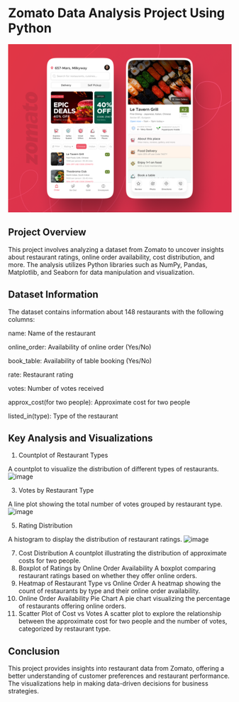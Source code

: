 # Zomato Data Analysis Project Using Python

![](https://github.com/dainik-ui/Zomato_python/blob/main/zomato-app.png)

## Project Overview

This project involves analyzing a dataset from Zomato to uncover insights about restaurant ratings, online order availability, cost distribution, and more. The analysis utilizes Python libraries such as NumPy, Pandas, Matplotlib, and Seaborn for data manipulation and visualization.
## Dataset Information
The dataset contains information about 148 restaurants with the following columns:

name: Name of the restaurant

online_order: Availability of online order (Yes/No)

book_table: Availability of table booking (Yes/No)

rate: Restaurant rating

votes: Number of votes received

approx_cost(for two people): Approximate cost for two people

listed_in(type): Type of the restaurant

## Key Analysis and Visualizations

1. Countplot of Restaurant Types
   
A countplot to visualize the distribution of different types of restaurants.
![image](https://github.com/user-attachments/assets/77a0ec62-2368-4974-8069-bdb8788644b8)

3. Votes by Restaurant Type

A line plot showing the total number of votes grouped by restaurant type.
![image](https://github.com/user-attachments/assets/37305246-08bd-49c4-8890-af5473253f96)

5. Rating Distribution
   
A histogram to display the distribution of restaurant ratings.
![image](https://github.com/user-attachments/assets/fd447eba-9570-4dde-a86b-b886baa77cc7)

7. Cost Distribution
A countplot illustrating the distribution of approximate costs for two people.
8. Boxplot of Ratings by Online Order Availability
A boxplot comparing restaurant ratings based on whether they offer online orders.
9. Heatmap of Restaurant Type vs Online Order
A heatmap showing the count of restaurants by type and their online order availability.
10. Online Order Availability Pie Chart
A pie chart visualizing the percentage of restaurants offering online orders.
11. Scatter Plot of Cost vs Votes
A scatter plot to explore the relationship between the approximate cost for two people and the number of votes, categorized by restaurant type.

## Conclusion
This project provides insights into restaurant data from Zomato, offering a better understanding of customer preferences and restaurant performance. The visualizations help in making data-driven decisions for business strategies.

